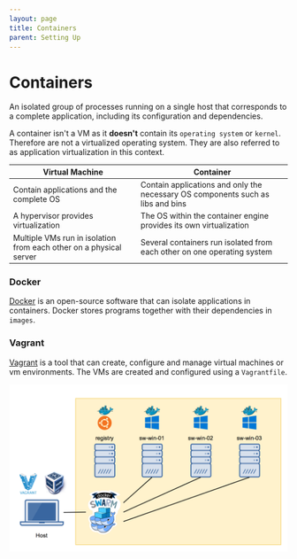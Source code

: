 ```yaml
---
layout: page
title: Containers
parent: Setting Up
---
```

# Containers
An isolated group of processes running on a single host that corresponds to a complete application, including its configuration and dependencies.

A container isn't a VM as it **doesn't** contain its `operating system` or `kernel`. Therefore are not a virtualized operating system. They are also referred to as application virtualization in this context.

| Virtual Machine | Container |
| --- | --- |
| Contain applications and the complete OS | Contain applications and only the necessary OS components such as libs and bins |
| A hypervisor provides virtualization | The OS within the container engine provides its own virtualization |
| Multiple VMs run in isolation from each other on a physical server | Several containers run isolated from each other on one operating system |

### Docker
[Docker](https://www.docker.com/get-started) is an open-source software that can isolate applications in containers. Docker stores programs together with their dependencies in `images`.

### Vagrant
[Vagrant](https://www.vagrantup.com/) is a tool that can create, configure and manage virtual machines or vm environments. The VMs are created and configured using a `Vagrantfile`. 

![windows swarm demo](/assets/setting-up/windows-swarm-demo.png)
